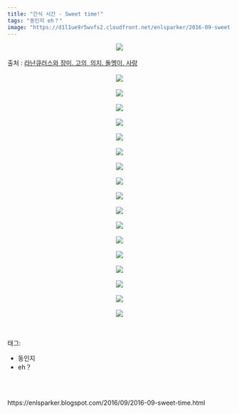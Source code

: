 ```yaml
---
title: "간식 시간 - Sweet time!"
tags: "동인지 eh？"
image: "https://d1l1ue9r5wvfs2.cloudfront.net/enlsparker/2016-09-sweet-time/001.png"
---
```

<div class="article">
<div class="post-body entry-content" id="post-body-6229645564673425060" itemprop="description articleBody">
<div class="separator" style="clear: both; text-align: center;">
<img src="{{ site.imgserver9 }}/enlsparker/2016-09-sweet-time/001.png"/></div>
<br/>
<a name="more"></a>출처 : <a href="http://blog.naver.com/kmjsk0514/220766960193">라난큐러스와 장미. 고의, 의지. 돌멩이. 사랑</a><br/>
<br/>
<div class="separator" style="clear: both; text-align: center;">
<img src="{{ site.imgserver9 }}/enlsparker/2016-09-sweet-time/002.png"/></div>
<br/>
<div class="separator" style="clear: both; text-align: center;">
<img src="{{ site.imgserver9 }}/enlsparker/2016-09-sweet-time/003.png"/></div>
<br/>
<div class="separator" style="clear: both; text-align: center;">
<img src="{{ site.imgserver9 }}/enlsparker/2016-09-sweet-time/004.png"/></div>
<br/>
<div class="separator" style="clear: both; text-align: center;">
<img src="{{ site.imgserver9 }}/enlsparker/2016-09-sweet-time/005.png"/></div>
<br/>
<div class="separator" style="clear: both; text-align: center;">
<img src="{{ site.imgserver9 }}/enlsparker/2016-09-sweet-time/006.png"/></div>
<br/>
<div class="separator" style="clear: both; text-align: center;">
<img src="{{ site.imgserver9 }}/enlsparker/2016-09-sweet-time/007.png"/></div>
<br/>
<div class="separator" style="clear: both; text-align: center;">
<img src="{{ site.imgserver9 }}/enlsparker/2016-09-sweet-time/008.png"/></div>
<br/>
<div class="separator" style="clear: both; text-align: center;">
<img src="{{ site.imgserver9 }}/enlsparker/2016-09-sweet-time/009.png"/></div>
<br/>
<div class="separator" style="clear: both; text-align: center;">
<img src="{{ site.imgserver9 }}/enlsparker/2016-09-sweet-time/010.png"/></div>
<br/>
<div class="separator" style="clear: both; text-align: center;">
<img src="{{ site.imgserver9 }}/enlsparker/2016-09-sweet-time/011.png"/></div>
<br/>
<div class="separator" style="clear: both; text-align: center;">
<img src="{{ site.imgserver9 }}/enlsparker/2016-09-sweet-time/012.png"/></div>
<br/>
<div class="separator" style="clear: both; text-align: center;">
<img src="{{ site.imgserver9 }}/enlsparker/2016-09-sweet-time/013.png"/></div>
<br/>
<div class="separator" style="clear: both; text-align: center;">
<img src="{{ site.imgserver9 }}/enlsparker/2016-09-sweet-time/014.png"/></div>
<br/>
<div class="separator" style="clear: both; text-align: center;">
<img src="{{ site.imgserver9 }}/enlsparker/2016-09-sweet-time/015.png"/></div>
<br/>
<div class="separator" style="clear: both; text-align: center;">
<img src="{{ site.imgserver9 }}/enlsparker/2016-09-sweet-time/016.png"/></div>
<br/>
<div class="separator" style="clear: both; text-align: center;">
<img src="{{ site.imgserver9 }}/enlsparker/2016-09-sweet-time/017.png"/></div>
<br/>
<div class="separator" style="clear: both; text-align: center;">
<img src="{{ site.imgserver9 }}/enlsparker/2016-09-sweet-time/018.png"/></div>
<br/>
<div style="clear: both;"></div>
</div></div><br/>
<div class="tagTrail">
<p>태그: </p>
<ul>
<li>동인지</li>
<li>eh？</li>
</ul>
</div><br/>

<br/>
<p id="refer">https://enlsparker.blogspot.com/2016/09/2016-09-sweet-time.html</p>
<br/>

